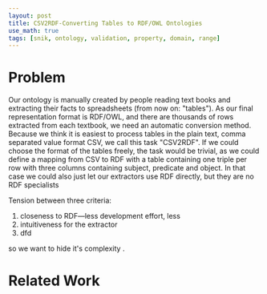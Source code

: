 ```yaml
---
layout: post
title: CSV2RDF-Converting Tables to RDF/OWL Ontologies
use_math: true
tags: [snik, ontology, validation, property, domain, range]
---
```


# Problem
Our ontology is manually created by people reading text books and extracting their facts to spreadsheets (from now on: "tables"). As our final representation format is RDF/OWL, and there are thousands of rows extracted from each textbook, we need an automatic conversion method.
Because we think it is easiest to process tables in the plain text, comma separated value format CSV, we call this task "CSV2RDF".
If we could choose the format of the tables freely, the task would be trivial, as we could define a mapping from CSV to RDF with a table containing one triple per row with three columns containing subject, predicate and object.
In that case we could also just let our extractors use RDF directly, but they are no RDF specialists

Tension between three criteria:

1. closeness to RDF—less development effort, less
2. intuitiveness for the extractor
3. dfd

 so we want to hide it's complexity .

# Related Work
